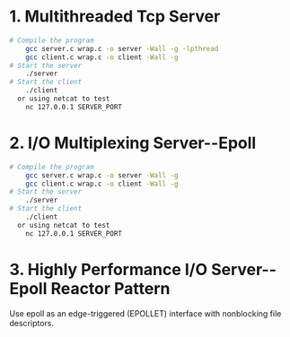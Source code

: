 
# 1. Multithreaded Tcp Server

```bash
# Compile the program
    gcc server.c wrap.c -o server -Wall -g -lpthread
    gcc client.c wrap.c -o client -Wall -g
# Start the server
    ./server
# Start the client
    ./client
  or using netcat to test
    nc 127.0.0.1 SERVER_PORT
```

# 2. I/O Multiplexing Server--Epoll

```bash
# Compile the program
    gcc server.c wrap.c -o server -Wall -g
    gcc client.c wrap.c -o client -Wall -g
# Start the server
    ./server
# Start the client
    ./client
  or using netcat to test
    nc 127.0.0.1 SERVER_PORT
```

# 3. Highly Performance I/O Server--Epoll Reactor Pattern
  Use epoll as an edge-triggered (EPOLLET) interface with nonblocking file descriptors.

